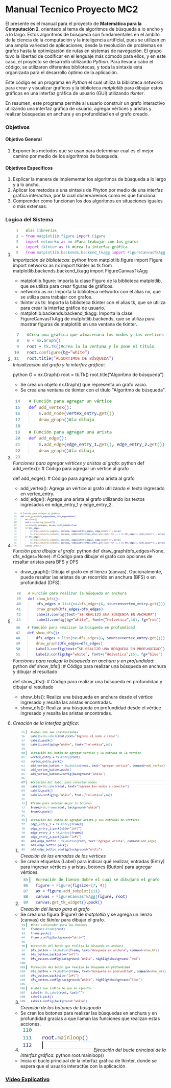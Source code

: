 # Manual Tecnico Proyecto MC2

El presente es el manual para el proyecto de **Matemática para la Computación 2**, orientado al tema de algoritmos de búsqueda a lo ancho y a lo largo. Estos algoritmos de búsqueda son fundamentales en el ámbito de la ciencia de la computación y la inteligencia artificial, pues se utilizan en una amplia variedad de aplicaciones, desde la resolución de problemas en grafos hasta la optimización de rutas en sistemas de navegación. El grupo tuvo la libertad de codificar en el lenguaje más cómodo para ellos, y en este caso, el proyecto se desarrolló utilizando *Python*. Para llevar a cabo el código, se utilizaron diferentes bibliotecas, y toda la sintaxis está organizada para el desarrollo óptimo de la aplicación.

Este código es un programa en *Python* el cual utiliza la biblioteca *networkx* para crear y visualizar gráficos y la biblioteca *matplotlib* para dibujar estos gráficos en una interfaz gráfica de usuario (GUI) utilizando *tkinter*.

En resumen, este programa permite al usuario construir un grafo interactivo utilizando una interfaz gráfica de usuario, agregar vértices y aristas y realizar búsquedas en anchura y en profundidad en el grafo creado.

### Objetivos

#### Objetivo General
1. Exponer los metodos que se usan para determinar cual es el mejor camino por medio de los algoritmos de busqueda.

#### Objetivos Especificos
1. Explicar la manera de implementar los algoritmos de búsqueda a lo largo y a lo ancho.
2. Aplicar los metodos a una sintaxis de Phyton por medio de una interfaz grafica interactiva, por la cual observaremos como es que funciona.
3. Comprender como funcionan los dos algoritmos en situaciones iguales o más extensas.


### Logica del Sistema


1. ![Importación de bibliotecas](/images/t1.png)
   *Importación de bibliotecas*:
   python
   from matplotlib.figure import Figure
   import networkx as nx
   import tkinter as tk
   from matplotlib.backends.backend_tkagg import FigureCanvasTkAgg
   
   - matplotlib.figure: Importa la clase Figure de la biblioteca matplotlib, que se utiliza para crear figuras de gráficos.
   - networkx as nx: Importa la biblioteca networkx con el alias nx, que se utiliza para trabajar con grafos.
   - tkinter as tk: Importa la biblioteca tkinter con el alias tk, que se utiliza para crear la interfaz gráfica de usuario.
   - matplotlib.backends.backend_tkagg: Importa la clase FigureCanvasTkAgg de matplotlib.backends, que se utiliza para mostrar figuras de matplotlib en una ventana de tkinter.

2. ![Inicialización del grafo y la interfaz gráfica](/images/t2.png)
   *Inicialización del grafo y la interfaz gráfica*:

   python
   G = nx.Graph()
   root = tk.Tk()
   root.title("Algoritmo de búsqueda")
   
   - Se crea un objeto nx.Graph() que representa un grafo vacío.
   - Se crea una ventana de tkinter con el título "Algoritmo de búsqueda".

3. ![Funciones para agregar vértices y aristas al grafo](/images/t21.png)
   *Funciones para agregar vértices y aristas al grafo*:
   python
   def add_vertex():
       # Código para agregar un vértice al grafo

   def add_edge():
       # Código para agregar una arista al grafo
   
   - add_vertex(): Agrega un vértice al grafo utilizando el texto ingresado en vertex_entry.
   - add_edge(): Agrega una arista al grafo utilizando los textos ingresados en edge_entry_1 y edge_entry_2.

4. ![Función para dibujar el grafo](/images/t22.png)
   *Función para dibujar el grafo*:
   python
   def draw_graph(bfs_edges=None, dfs_edges=None):
       # Código para dibujar el grafo con opciones de resaltar aristas para BFS y DFS
   
   - draw_graph(): Dibuja el grafo en el lienzo (canvas). Opcionalmente, puede resaltar las aristas de un recorrido en anchura (BFS) o en profundidad (DFS).

5. ![Funciones para realizar la búsqueda en anchura y en profundidad](/images/t3.png) ![Funciones para realizar la búsqueda en anchura y en profundidad](/images/t4.png)
   *Funciones para realizar la búsqueda en anchura y en profundidad*:
   python
   def show_bfs():
       # Código para realizar una búsqueda en anchura y dibujar el resultado

   def show_dfs():
       # Código para realizar una búsqueda en profundidad y dibujar el resultado
   
   - show_bfs(): Realiza una búsqueda en anchura desde el vértice ingresado y resalta las aristas encontradas.
   - show_dfs(): Realiza una búsqueda en profundidad desde el vértice ingresado y resalta las aristas encontradas.

6. *Creación de la interfaz gráfica*:

   1.  ![Creación de las entradas de los vértices](/images/t5.png)
   *Creación de las entradas de los vértices*
   - Se crean etiquetas (Label) para indicar qué realizar, entradas (Entry) para ingresar vértices y aristas, botones (Button) para agregar vértices.
   2. ![Creación del lienzo para el grafo](/images/t9.png)
   *Creación del lienzo para el grafo*
   - Se crea una figura (Figure) de *matplotlib* y se agrega un lienzo (canvas) de *tkinter* para dibujar el grafo.
   3. ![Creación de los botones de búsqueda](/images/t6.png)
   *Creación de los botones de búsqueda*
   - Se cran los botones para realizar las búsquedas en anchura y en profundidad gracias a que llaman las funciones que realizan estas acciones.
   4. ![Ejecución del bucle principal de la interfaz gráfica](/images/t7.png)
   *Ejecución del bucle principal de la interfaz gráfica*:
   python
   root.mainloop()
   
   - Inicia el bucle principal de la interfaz gráfica de tkinter, donde se espera que el usuario interactúe con la aplicación.

### [Video Explicativo ](https://youtu.be/nkzDdbQEhLQ?si=Q_IHvOQjbO2OCVUC)




